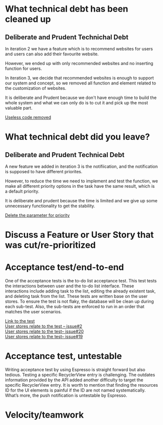 # What technical debt has been cleaned up
## Deliberate and Prudent Technichal Debt

In iteration 2 we have a feature which is to recommend websites for users and users can also add their favourite website. 

However, we ended up with only recommended websites and no inserting function for users. 

In iteration 3, we decide that recommended websites is enough to support our system and concept, so we removed all function and element related to the customization of websites.

It is deliberate and Prudent because we don't have enough time to build the whole system and what we can only do is to cut it and pick up the most valuable part.

[Useless code removed](https://code.cs.umanitoba.ca/3350-winter-2021-a01/your-internet-neighbours-group-11/-/commit/b0ac02a21af2fa1f19816633c6a3b9a29fe30248)

# What technical debt did you leave?
## Deliberate and Prudent Technical Debt

A new feature we added in iteration 3 is the notifiication, and the notification is supposed to have different priorites.

However, to reduce the time we need to implement and test the function, we make all different priority options in the task have the same result, which is a default priority.

It is deliberate and prudent because the time is limited and we give up some unnecessary functionality to get the stability.

[Delete the parameter for priority](https://code.cs.umanitoba.ca/3350-winter-2021-a01/your-internet-neighbours-group-11/-/commit/42c9ba21ec31eaf96103f8b16e312b7163b49728/Toupdate.java#L195)

# Discuss a Feature or User Story that was cut/re-prioritized

# Acceptance test/end-to-end

One of the acceptance tests is the to-do list acceptance test.  This test tests the interactions between user and the to-do list interface. These interactions include adding task to the list, editing the already existent task, and deleting task from the list. These tests are written base on the user stores. To ensure the test is not flaky, the database will be clean up during each sub-test. Also, the sub-tests are enforced to run in an order that matches the user scenarios.

[Link to the test]( https://code.cs.umanitoba.ca/3350-winter-2021-a01/your-internet-neighbours-group-11/-/blob/master/app/src/androidTest/java/com/groupeleven/studentlife/acceptanceTests/TodoListAcceptanceTests.java)  
[User stores relate to the test – issue#2]( https://code.cs.umanitoba.ca/3350-winter-2021-a01/your-internet-neighbours-group-11/-/issues/2)  
[User stores relate to the test– issue#20]( https://code.cs.umanitoba.ca/3350-winter-2021-a01/your-internet-neighbours-group-11/-/issues/20)  
[User stores relate to the test– issue#19]( https://code.cs.umanitoba.ca/3350-winter-2021-a01/your-internet-neighbours-group-11/-/issues/19)  

# Acceptance test, untestable  

Writing acceptance test by using Espresso is straight forward but also tedious. Testing a specific RecyclerView entry is challenging. The outdates information provided by the API added another difficulty to target the specific RecyclerView entry. It is worth to mention that finding the resources ID for the UI elements is painful if the ID are not named systematically.  What’s more, the push notification is untestable by Espresso.  

# Velocity/teamwork
